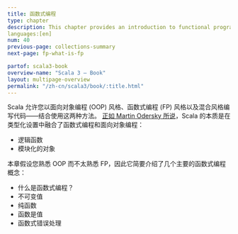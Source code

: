 ```yaml
---
title: 函数式编程
type: chapter
description: This chapter provides an introduction to functional programming in Scala 3.
languages:[en]
num: 40
previous-page: collections-summary
next-page: fp-what-is-fp

partof: scala3-book
overview-name: "Scala 3 — Book"
layout: multipage-overview
permalink: "/zh-cn/scala3/book/:title.html"
---
```



Scala 允许您以面向对象编程 (OOP) 风格、函数式编程 (FP) 风格以及混合风格编写代码——结合使用这两种方法。
[正如 Martin Odersky 所说](https://twitter.com/alexelcu/status/996408359514525696)，Scala 的本质是在类型化设置中融合了函数式编程和面向对象编程：

- 逻辑函数
- 模块化的对象

本章假设您熟悉 OOP 而不太熟悉 FP，因此它简要介绍了几个主要的函数式编程概念：

- 什么是函数式编程？
- 不可变值
- 纯函数
- 函数是值
- 函数式错误处理

